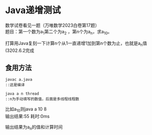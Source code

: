 # Java递增测试
数学试卷看见一题（万唯数学2023白卷第17题）    
题目：第一个数为a<sub>1</sub>第二个为a<sub>2</sub> ，第n个为a<sub>n</sub>，求a<sub>10</sub>。 

打算用Java复刻一下计算n个从1一直递增1加到第n个数为止，也就是a<sub>n</sub>值(3202.6.2完成    

## 食用方法
```
javac a.java
::这是编译
```
```
java a n thread
::n为手动填写的数值，后面是多线程线程数
```
比如a<sub>10</sub>则java a 10 8    
输出结果:55 耗时:0ms

输出结果为a<sub>n</sub>的值和计算时间
